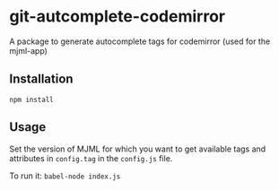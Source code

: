 # git-autcomplete-codemirror

A package to generate autocomplete tags for codemirror (used for the mjml-app)

## Installation 

`npm install`

## Usage 

Set the version of MJML for which you want to get available tags and attributes in `config.tag` in the `config.js` file.

To run it: `babel-node index.js`

